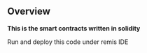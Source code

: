 <h2>Overview</h2>

**This is the smart contracts written in solidity**
<p>Run and deploy this code under remis IDE</p>
